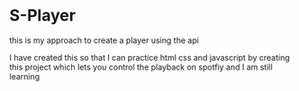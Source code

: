 # S-Player
this is my approach to create a player using the api

I have created this so that I can practice html css and javascript by creating this project which lets you control the playback on spotfiy and I am still learning
